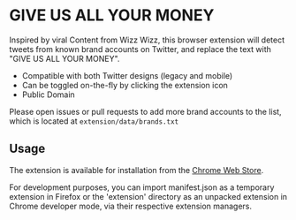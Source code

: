 # GIVE US ALL YOUR MONEY

Inspired by viral Content from Wizz Wizz, this browser extension will
detect tweets from known brand accounts on Twitter, and replace the
text with "GIVE US ALL YOUR MONEY".

* Compatible with both Twitter designs (legacy and mobile)
* Can be toggled on-the-fly by clicking the extension icon
* Public Domain

Please open issues or pull requests to add more brand accounts to the
list, which is located at `extension/data/brands.txt`

## Usage

The extension is available for installation from the
[Chrome Web Store](https://chrome.google.com/webstore/detail/give-us-all-your-money/hojnhfncblgdolbnipododafipdkklej).

For development purposes, you can import manifest.json as a temporary
extension in Firefox or the 'extension' directory as an unpacked
extension in Chrome developer mode, via their respective extension
managers.


